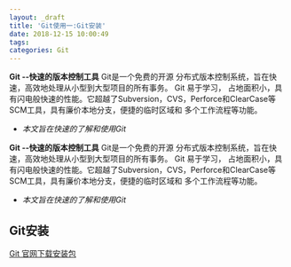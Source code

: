 ```yaml
---
layout: _draft
title: 'Git使用一:Git安装'
date: 2018-12-15 10:00:49
tags:
categories: Git
---
```


**Git --快速的版本控制工具**
Git是一个免费的开源 分布式版本控制系统，旨在快速，高效地处理从小型到大型项目的所有事务。
Git 易于学习， 占地面积小，具有闪电般快速的性能。它超越了Subversion，CVS，Perforce和ClearCase等SCM工具，具有廉价本地分支，便捷的临时区域和 多个工作流程等功能。

- *本文旨在快速的了解和使用Git*

<!--more-->

**Git --快速的版本控制工具**
Git是一个免费的开源 分布式版本控制系统，旨在快速，高效地处理从小型到大型项目的所有事务。
Git 易于学习， 占地面积小，具有闪电般快速的性能。它超越了Subversion，CVS，Perforce和ClearCase等SCM工具，具有廉价本地分支，便捷的临时区域和 多个工作流程等功能。

- *本文旨在快速的了解和使用Git*

## Git安装

[Git 官网下载安装包](https://git-scm.com/download/)
